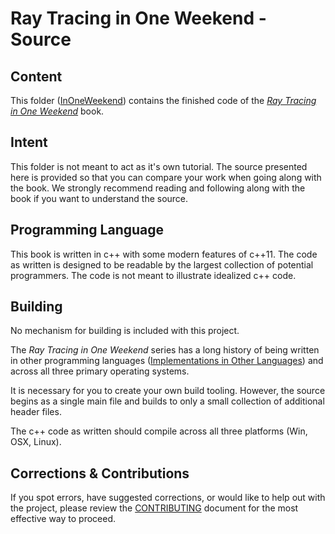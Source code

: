 Ray Tracing in One Weekend - Source
====================================================================================================

Content
--------
This folder ([InOneWeekend][]) contains the finished code of the [_Ray Tracing in One Weekend_][] book.

Intent
-------
This folder is not meant to act as it's own tutorial. The source presented here is provided so that you can compare your work when going along with the book. We strongly recommend reading and following along with the book if you want to understand the source.

Programming Language
---------------------
This book is written in c++ with some modern features of c++11. The code as written is designed to be readable by the largest collection of potential programmers. The code is not meant to illustrate idealized c++ code.

Building
---------
No mechanism for building is included with this project.

The _Ray Tracing in One Weekend_ series has a long history of being written in other programming languages ([Implementations in Other Languages][]) and across all three primary operating systems.

It is necessary for you to create your own build tooling. However, the source begins as a single main file and builds to only a small collection of additional header files.

The c++ code as written should compile across all three platforms (Win, OSX, Linux).

Corrections & Contributions
----------------------------
If you spot errors, have suggested corrections, or would like to help out with the project, please
review the [CONTRIBUTING][] document for the most effective way to proceed.



[InOneWeekend]:                         https://github.com/RayTracing/raytracing.github.io/tree/master/src/InOneWeekend
[_Ray Tracing in One Weekend_]:         https://github.com/RayTracing/raytracing.github.io/tree/master/books/RayTracingInOneWeekend.html
[Implementations in Other Languages]:   https://github.com/RayTracing/InOneWeekend/wiki/Implementations-in-Other-Languages
[CONTRIBUTING]:                         ../../CONTRIBUTING.md